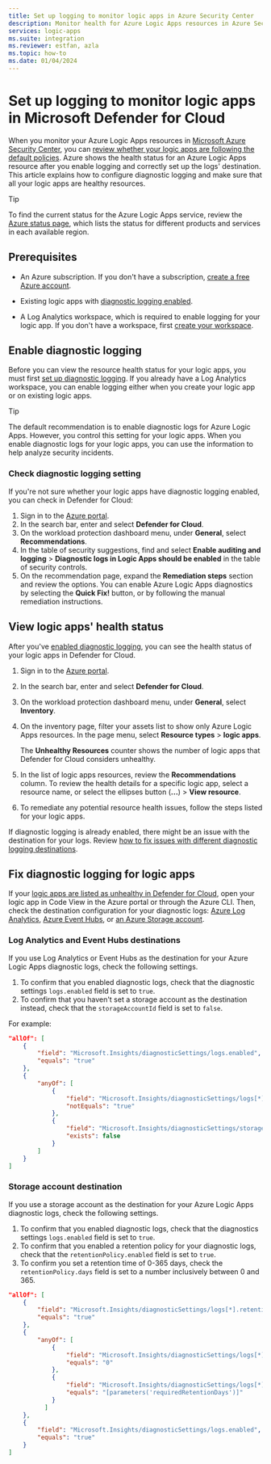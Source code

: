 ```yaml
---
title: Set up logging to monitor logic apps in Azure Security Center
description: Monitor health for Azure Logic Apps resources in Azure Security Center by setting up diagnostic logging. 
services: logic-apps
ms.suite: integration
ms.reviewer: estfan, azla
ms.topic: how-to
ms.date: 01/04/2024
---
```


# Set up logging to monitor logic apps in Microsoft Defender for Cloud

When you monitor your Azure Logic Apps resources in [Microsoft Azure Security Center](../security-center/security-center-introduction.md), you can [review whether your logic apps are following the default policies](#view-logic-apps-health-status). Azure shows the health status for an Azure Logic Apps resource after you enable logging and correctly set up the logs' destination. This article explains how to configure diagnostic logging and make sure that all your logic apps are healthy resources.

> [!TIP]
> To find the current status for the Azure Logic Apps service, review the [Azure status page](https://azure.status.microsoft/), which lists the status for different products and services in each available region.

## Prerequisites

* An Azure subscription. If you don't have a subscription, [create a free Azure account](https://azure.microsoft.com/free/?WT.mc_id=A261C142F).

* Existing logic apps with [diagnostic logging enabled](#enable-diagnostic-logging).

* A Log Analytics workspace, which is required to enable logging for your logic app. If you don't have a workspace, first [create your workspace](../azure-monitor/logs/quick-create-workspace.md).

## Enable diagnostic logging

Before you can view the resource health status for your logic apps, you must first [set up diagnostic logging](monitor-workflows-collect-diagnostic-data.md). If you already have a Log Analytics workspace, you can enable logging either when you create your logic app or on existing logic apps.

> [!TIP]
> The default recommendation is to enable diagnostic logs for Azure Logic Apps. However, you control this setting for your logic apps. When you enable diagnostic logs for your logic apps, you can use the information to help analyze security incidents.

### Check diagnostic logging setting

If you're not sure whether your logic apps have diagnostic logging enabled, you can check in Defender for Cloud:

1. Sign in to the [Azure portal](https://portal.azure.com).
1. In the search bar, enter and select **Defender for Cloud**.
1. On the workload protection dashboard menu, under **General**, select **Recommendations**.
1. In the table of security suggestions, find and select **Enable auditing and logging** &gt; **Diagnostic logs in Logic Apps should be enabled** in the table of security controls.
1. On the recommendation page, expand the **Remediation steps** section and review the options. You can enable Azure Logic Apps diagnostics by selecting the **Quick Fix!** button, or by following the manual remediation instructions.

## View logic apps' health status

After you've [enabled diagnostic logging](#enable-diagnostic-logging), you can see the health status of your logic apps in Defender for Cloud.

1. Sign in to the [Azure portal](https://portal.azure.com).
1. In the search bar, enter and select **Defender for Cloud**.
1. On the workload protection dashboard menu,  under **General**, select **Inventory**.
1. On the inventory page, filter your assets list to show only Azure Logic Apps resources. In the page menu, select **Resource types** &gt; **logic apps**.

   The **Unhealthy Resources** counter shows the number of logic apps that Defender for Cloud considers unhealthy.
1.  In the list of logic apps resources, review the **Recommendations** column. To review the health details for a specific logic app, select a resource name, or select the ellipses button (**...**) &gt; **View resource**.
1.  To remediate any potential resource health issues, follow the steps listed for your logic apps.

If diagnostic logging is already enabled, there might be an issue with the destination for your logs. Review [how to fix issues with different diagnostic logging destinations](#fix-diagnostic-logging-for-logic-apps).

## Fix diagnostic logging for logic apps

If your [logic apps are listed as unhealthy in Defender for Cloud](#view-logic-apps-health-status), open your logic app in Code View in the Azure portal or through the Azure CLI. Then, check the destination configuration for your diagnostic logs: [Azure Log Analytics](#log-analytics-and-event-hubs-destinations), [Azure Event Hubs](#log-analytics-and-event-hubs-destinations), or [an Azure Storage account](#storage-account-destination).

### Log Analytics and Event Hubs destinations

If you use Log Analytics or Event Hubs as the destination for your Azure Logic Apps diagnostic logs, check the following settings. 

1. To confirm that you enabled diagnostic logs, check that the diagnostic settings `logs.enabled` field is set to `true`. 
1. To confirm that you haven't set a storage account as the destination instead, check that the `storageAccountId` field is set to `false`.

For example:

```json
"allOf": [
    {
        "field": "Microsoft.Insights/diagnosticSettings/logs.enabled",
        "equals": "true"
    },
    {
        "anyOf": [
            {
                "field": "Microsoft.Insights/diagnosticSettings/logs[*].retentionPolicy.enabled",
                "notEquals": "true"
            },
            {
                "field": "Microsoft.Insights/diagnosticSettings/storageAccountId",
                "exists": false
            }
        ]
    }
] 
```

### Storage account destination

If you use a storage account as the destination for your Azure Logic Apps diagnostic logs, check the following settings.

1. To confirm that you enabled diagnostic logs, check that the diagnostics settings `logs.enabled` field is set to `true`.
1. To confirm that you enabled a retention policy for your diagnostic logs, check that the `retentionPolicy.enabled` field is set to `true`.
1. To confirm you set a retention time of 0-365 days, check the `retentionPolicy.days` field is set to a number inclusively between 0 and 365.

```json
"allOf": [
    {
        "field": "Microsoft.Insights/diagnosticSettings/logs[*].retentionPolicy.enabled",
        "equals": "true"
    },
    {
        "anyOf": [
            {
                "field": "Microsoft.Insights/diagnosticSettings/logs[*].retentionPolicy.days",
                "equals": "0"
            },
            {
                "field": "Microsoft.Insights/diagnosticSettings/logs[*].retentionPolicy.days",
                "equals": "[parameters('requiredRetentionDays')]"
            }
          ]
    },
    {
        "field": "Microsoft.Insights/diagnosticSettings/logs.enabled",
        "equals": "true"
    }
]
```
